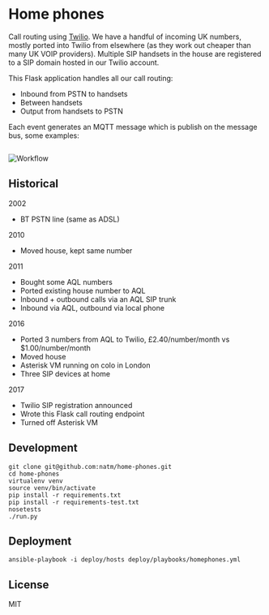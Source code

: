 # Home phones

Call routing using [Twilio](http://www.twilio.com). We have a handful of incoming UK numbers, mostly ported into Twilio from elsewhere (as they work out cheaper than many UK VOIP providers). Multiple SIP handsets in the house are registered to a SIP domain hosted in our Twilio account.

This Flask application handles all our call routing:

* Inbound from PSTN to handsets
* Between handsets
* Output from handsets to PSTN

Each event generates an MQTT message which is publish on the message bus, some examples:

```

```

![Workflow](https://raw.github.com/natm/home-phones/master/docs/workflow.png)

## Historical



2002

* BT PSTN line (same as ADSL)

2010

* Moved house, kept same number

2011

* Bought some AQL numbers
* Ported existing house number to AQL
* Inbound + outbound calls via an AQL SIP trunk
* Inbound via AQL, outbound via local phone

2016

* Ported 3 numbers from AQL to Twilio, £2.40/number/month vs $1.00/number/month
* Moved house
* Asterisk VM running on colo in London
* Three SIP devices at home

2017

* Twilio SIP registration announced
* Wrote this Flask call routing endpoint
* Turned off Asterisk VM

## Development

```
git clone git@github.com:natm/home-phones.git
cd home-phones
virtualenv venv
source venv/bin/activate
pip install -r requirements.txt
pip install -r requirements-test.txt
nosetests
./run.py
```

## Deployment

```
ansible-playbook -i deploy/hosts deploy/playbooks/homephones.yml
```

## License

MIT
